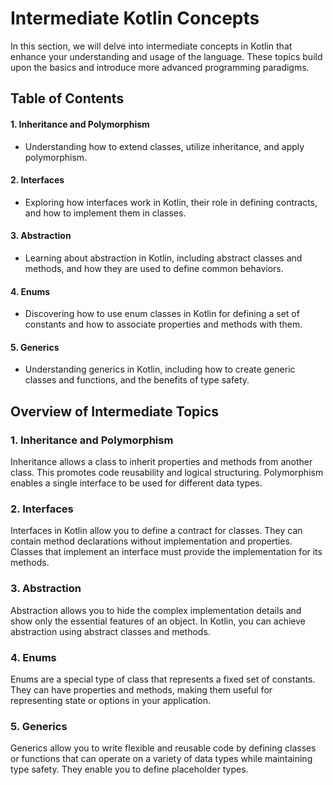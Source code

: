 # Intermediate Kotlin Concepts

In this section, we will delve into intermediate concepts in Kotlin that enhance your understanding and usage of the language. These topics build upon the basics and introduce more advanced programming paradigms. 

## Table of Contents

#### 1. Inheritance and Polymorphism
   - Understanding how to extend classes, utilize inheritance, and apply polymorphism.
  
#### 2. Interfaces
   - Exploring how interfaces work in Kotlin, their role in defining contracts, and how to implement them in classes.

#### 3. Abstraction
   - Learning about abstraction in Kotlin, including abstract classes and methods, and how they are used to define common behaviors.

#### 4. Enums
   - Discovering how to use enum classes in Kotlin for defining a set of constants and how to associate properties and methods with them.

#### 5. Generics
   - Understanding generics in Kotlin, including how to create generic classes and functions, and the benefits of type safety.

## Overview of Intermediate Topics

### 1. Inheritance and Polymorphism
Inheritance allows a class to inherit properties and methods from another class. This promotes code reusability and logical structuring. Polymorphism enables a single interface to be used for different data types.

### 2. Interfaces
Interfaces in Kotlin allow you to define a contract for classes. They can contain method declarations without implementation and properties. Classes that implement an interface must provide the implementation for its methods.

### 3. Abstraction
Abstraction allows you to hide the complex implementation details and show only the essential features of an object. In Kotlin, you can achieve abstraction using abstract classes and methods.

### 4. Enums
Enums are a special type of class that represents a fixed set of constants. They can have properties and methods, making them useful for representing state or options in your application.

### 5. Generics
Generics allow you to write flexible and reusable code by defining classes or functions that can operate on a variety of data types while maintaining type safety. They enable you to define placeholder types.
